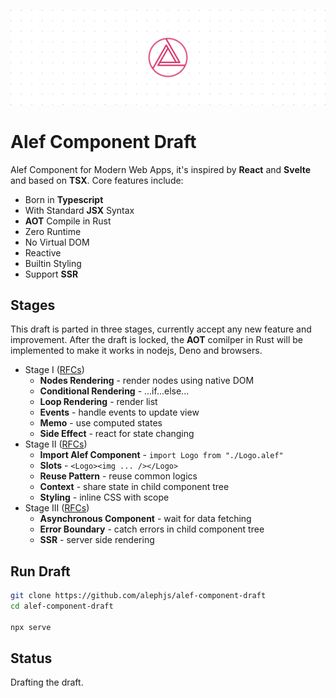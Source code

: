 ![Alef Component Draft](./assets/banner.svg)

# Alef Component Draft

Alef Component for Modern Web Apps, it's inspired by **React** and **Svelte** and based on **TSX**. Core features include:

- Born in **Typescript**
- With Standard **JSX** Syntax
- **AOT** Compile in Rust
- Zero Runtime
- No Virtual DOM
- Reactive
- Builtin Styling
- Support **SSR**

## Stages
This draft is parted in three stages, currently accept any new feature and improvement. After the draft is locked, the **AOT** comilper in Rust will be implemented to make it works in nodejs, Deno and browsers.

- Stage I ([RFCs](https://github.com/alephjs/alef-component-draft/issues/3))
  - **Nodes Rendering** - render nodes using native DOM
  - **Conditional Rendering** - ...if...else...
  - **Loop Rendering** - render list
  - **Events** - handle events to update view
  - **Memo** - use computed states
  - **Side Effect** - react for state changing
- Stage II ([RFCs](https://github.com/alephjs/alef-component-draft/issues/4))
  - **Import Alef Component** - `import Logo from "./Logo.alef"`
  - **Slots** - `<Logo><img ... /></Logo>`
  - **Reuse Pattern** - reuse common logics
  - **Context** - share state in child component tree
  - **Styling** - inline CSS with scope
- Stage III ([RFCs](https://github.com/alephjs/alef-component-draft/issues/5))
  - **Asynchronous Component** - wait for data fetching
  - **Error Boundary** - catch errors in child component tree
  - **SSR** - server side rendering 

## Run Draft

```bash
git clone https://github.com/alephjs/alef-component-draft
cd alef-component-draft

npx serve
```

## Status
Drafting the draft.

